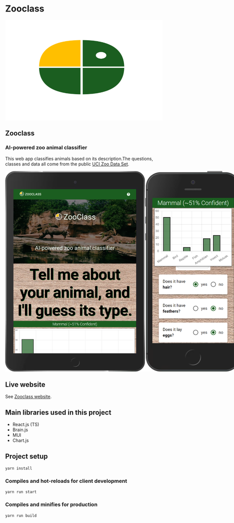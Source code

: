 # Zooclass

<div style="display:flex; flex-direction:column;"><img src="https://github.com/FrederickRoman/zooclass/blob/main/public/android-chrome-512x512.png" alt="Zooclass logo" height="320"/>
</div>

## Zooclass

### AI-powered zoo animal classifier

This web app classifies animals based on its description.The questions, classes and data all come from the public [UCI Zoo Data Set](https://archive.ics.uci.edu/ml/datasets/zoo).

<div style="display:flex;">
<img src="https://github.com/FrederickRoman/zooclass/blob/main/docs/mockups/Zooclass_iPad.png" height="640" alt="Zooclass home page phone mockup"/>
<img src="https://github.com/FrederickRoman/zooclass/blob/main/docs/mockups/Zooclass_iPhone_5_SE.png" height="640" alt="Zooclass home page phone mockup"/>
</div>

## Live website

See [Zooclass website](https://zooclass.netlify.app).

## Main libraries used in this project

- React.js (TS)
- Brain.js
- MUI
- Chart.js

## Project setup

```
yarn install
```

### Compiles and hot-reloads for client development

```
yarn run start
```

### Compiles and minifies for production

```
yarn run build
```
